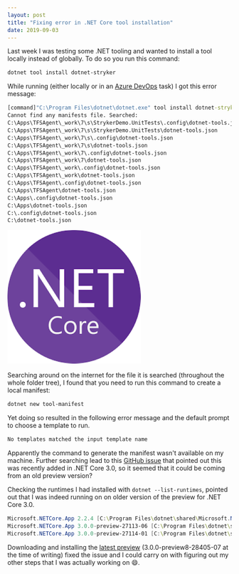 ```yaml
---
layout: post
title: "Fixing error in .NET Core tool installation"
date: 2019-09-03
---
```


Last week I was testing some .NET tooling and wanted to install a tool locally instead of globally. To do so you run this command:

```powershell
dotnet tool install dotnet-stryker
```

While running (either locally or in an [Azure DevOps](https://dev.azure.com) task) I got this error message:

```cmd
[command]"C:\Program Files\dotnet\dotnet.exe" tool install dotnet-stryker
Cannot find any manifests file. Searched:
C:\Apps\TFSAgent\_work\7\s\StrykerDemo.UnitTests\.config\dotnet-tools.json
C:\Apps\TFSAgent\_work\7\s\StrykerDemo.UnitTests\dotnet-tools.json
C:\Apps\TFSAgent\_work\7\s\.config\dotnet-tools.json
C:\Apps\TFSAgent\_work\7\s\dotnet-tools.json
C:\Apps\TFSAgent\_work\7\.config\dotnet-tools.json
C:\Apps\TFSAgent\_work\7\dotnet-tools.json
C:\Apps\TFSAgent\_work\.config\dotnet-tools.json
C:\Apps\TFSAgent\_work\dotnet-tools.json
C:\Apps\TFSAgent\.config\dotnet-tools.json
C:\Apps\TFSAgent\dotnet-tools.json
C:\Apps\.config\dotnet-tools.json
C:\Apps\dotnet-tools.json
C:\.config\dotnet-tools.json
C:\dotnet-tools.json
```

![.NET Core logo](/images/2019/20190903/20190903-dotnet-core-logo.png)

Searching around on the internet for the file it is searched (throughout the whole folder tree), I found that you need to run this command to create a local manifest:

``` powershell
dotnet new tool-manifest
```

Yet doing so resulted in the following error message and the default prompt to choose a template to run.
``` powershell
No templates matched the input template name
```

Apparently the command to generate the manifest wasn't available on my machine. Further searching lead to this [GitHub issue](https://github.com/dotnet/cli/issues/10499) that pointed out this was recently added in .NET Core 3.0, so it seemed that it could be coming from an old preview version?

Checking the runtimes I had installed with `dotnet --list-runtimes`, pointed out that I was indeed running on on older version of the preview for .NET Core 3.0.

``` powershell
Microsoft.NETCore.App 2.2.4 [C:\Program Files\dotnet\shared\Microsoft.NETCore.App]
Microsoft.NETCore.App 3.0.0-preview-27113-06 [C:\Program Files\dotnet\shared\Microsoft.NETCore.App]
Microsoft.NETCore.App 3.0.0-preview-27114-01 [C:\Program Files\dotnet\shared\Microsoft.NETCore.App]
```

Downloading and installing the [latest preview](https://dotnet.microsoft.com/download/dotnet-core/3.0) (3.0.0-preview8-28405-07 at the time of writing) fixed the issue and I could carry on with figuring out my other steps that I was actually working on 😄.